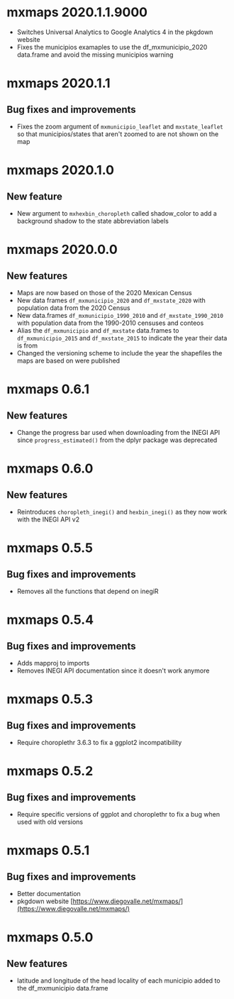 # mxmaps 2020.1.1.9000

* Switches Universal Analytics to Google Analytics 4 in the pkgdown website
* Fixes the municipios examaples to use the df_mxmunicipio_2020 data.frame and
  avoid the missing municipios warning

# mxmaps 2020.1.1

## Bug fixes and improvements

* Fixes the zoom argument of `mxmunicipio_leaflet` and `mxstate_leaflet`
  so that municipios/states that aren't zoomed to are not shown on the map

# mxmaps 2020.1.0

## New feature

* New argument to `mxhexbin_choropleth` called shadow_color to add a 
  background shadow to the state abbreviation labels

# mxmaps 2020.0.0

## New features

* Maps are now based on those of the 2020 Mexican Census
* New data frames `df_mxmunicipio_2020` and `df_mxstate_2020` with population
  data from the 2020 Census
* New data.frames `df_mxmunicipio_1990_2010` and `df_mxstate_1990_2010` with
  population data from the 1990-2010 censuses and conteos
* Alias the `df_mxmunicipio` and `df_mxstate` data.frames to 
 `df_mxmunicipio_2015` and `df_mxstate_2015` to indicate the year their data is 
  from
* Changed the versioning scheme to include the year the shapefiles the maps are
  based on were published

# mxmaps 0.6.1

## New features

* Change the progress bar used when downloading from the INEGI API since
  `progress_estimated()` from the dplyr package was deprecated

# mxmaps 0.6.0

## New features

* Reintroduces `choropleth_inegi()` and `hexbin_inegi()` as they now work with the INEGI API v2

# mxmaps 0.5.5

## Bug fixes and improvements

* Removes all the functions that depend on inegiR


# mxmaps 0.5.4

## Bug fixes and improvements

* Adds mapproj to imports
* Removes INEGI API documentation since it doesn't work anymore

# mxmaps 0.5.3

## Bug fixes and improvements

* Require choroplethr 3.6.3 to fix a ggplot2 incompatibility

# mxmaps 0.5.2

## Bug fixes and improvements

* Require specific versions of ggplot and choroplethr to fix a bug when used with old versions

# mxmaps 0.5.1

## Bug fixes and improvements

* Better documentation
* pkgdown website [https://www.diegovalle.net/mxmaps/](https://www.diegovalle.net/mxmaps/)

# mxmaps 0.5.0

## New features

* latitude and longitude of the head locality of each municipio added to the df_mxmunicipio data.frame
